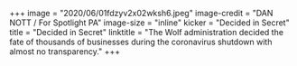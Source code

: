 +++
image = "2020/06/01fdzyv2x02wksh6.jpeg"
image-credit = "DAN NOTT / For Spotlight PA"
image-size = "inline"
kicker = "Decided in Secret"
title = "Decided in Secret"
linktitle = "The Wolf administration decided the fate of thousands of businesses during the coronavirus shutdown with almost no transparency."
+++
